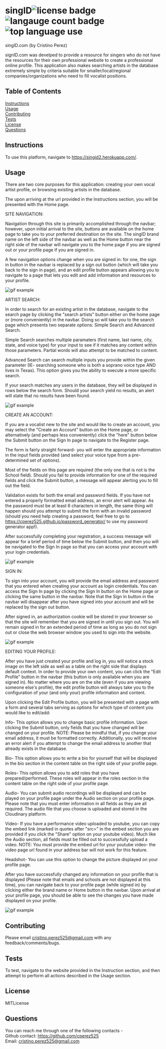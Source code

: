 # singID![license badge](https://img.shields.io/static/v1?label=license&message=MITLicense&color=red) ![langauge count badge](https://img.shields.io/github/languages/count/cperez525/artsing) ![top language use](https://img.shields.io/github/languages/top/cperez525/artsing)  
  singID.com (by Cristino Perez)
  
  signID.com was develped to provide a resource for singers who do not have the resources for their own professional website to create a professional online profile. This application also makes searching artists in the database extremely simple by criteria suitable for smaller/local/regional companies/organizations who need to fill vocalist positions.

  ## Table of Contents
  [Instructions](#instructions)  
  [Usage](#usage)  
  [Contributing](#contributing)  
  [Tests](#tests)  
  [License](#license)  
  [Questions](#questions)

  ## Instructions
  To use this platform, navigate to https://singid2.herokuapp.com/.

  ## Usage
  There are two core purposes for this application: creating your own vocal artist profile, or browsing existing artists in the database. 

  The upon arriving at the url provided in the Instructions section, you will be presented with the Home page.

  SITE NAVIGATION: 

  Navigation through this site is primarily accomplished through the navbar; however, upon initial arrival to the site, buttons are available on the home page to take you to your preferred destination on the site. The singID brand name on the left side of the navbar as well as the Home button near the right side of the navbar will navigate you to the home page if you are signed out or your profile page if you are signed in.

  A few navigation options change when you are signed in: for one, the sign in button in the navbar is replaced by a sign out button (which will take you back to the sign in page), and an edit profile button appears allowing you to navigate to a page that lets you edit and add information and resources to your profile.
  
  ![gif example](/images/site_navigation.gif)
   
  ARTIST SEARCH:

  In order to search for an existing artist in the database, navigate to the search page by clicking the "search artists" button either on the home page or (more conveniently) in the navbar. Doing so will take you to the search page which presents two separate options: Simple Search and Advanced Search.

  Simple Search searches multiple paramaters (first name, last name, city, state, and voice type) for your input to see if it matches any content within those parameters. Partial words will also attempt to be matched to content.

  Advanced Search can search multiple inputs you provide within the given parameter (IE- searching someone who is both a soprano voice type AND lives in Texas). This option gives you the ability to execute a more specific search.

  If your search matches any users in the database, they will be displayed in rows below the search form. Should your search yield no results, an alert will state that no results have been found.

  ![gif example](/images/artist_search.gif)

  CREATE AN ACCOUNT: 

  If you are a vocalist new to the site and would like to create an account, you may select the "Create an Account" button on the Home page, or alternatively (and perhaps less conveniently) click the "here" button below the Submit button on the Sign In page to navigate to the Register page.

  The form is fairly straight forward- you will enter the appropriate information in the input fields provided (and select your voice type from a pre-determined set of options). 

  Most of the fields on this page are required (the only one that is not is the School field). Should you fail to provide information for one of the required fields and click the Submit button, a message will appear alerting you to fill out the field.

  Validation exists for both the email and password fields. If you have not entered a properly formatted email address, an error alert will appear. As the password must be at least 6 characters in length, the same thing will happen should you attempt to submit the form with an invalid password (should you need help creating a password, feel free to go to https://cperez525.github.io/password_generator/ to use my password generator app!).

  After successfully completing your registration, a success message will appear for a brief period of time below the Submit button, and then you will be navigated to the Sign In page so that you can access your account with your login credentials.

  ![gif example](/images/register.gif)

  SIGN IN:

  To sign into your account, you will provide the email address and password that you entered when creating your account as login credentials. You can access the Sign In page by clicking the Sign In button on the Home page or clicking the same button in the navbar. Note that the Sign In button in the navbar will disappear after you have signed into your account and will be replaced by the sign out button.

  After signed in, an authorization cookie will be stored in your browser so that the site will remember that you are signed in until you sign out. You will remain signed in for an extended period of time as long as you do not sign out or close the web browser window you used to sign into the website.

  ![gif example](/images/sign_in_methods.gif)

  EDITING YOUR PROFILE:

  After you have just created your profile and log in, you will notice a stock image on the left side as well as a table on the right side that displays default context. In order to provide your own content, you can click the "Edit Profile" button in the navbar (this button is only available when you are signed in). No matter where you are on the site (even if you are viewing someone else's profile), the edit profile button will always take you to the configuration of your (and only your) profile information and content.

  Upon clicking the Edit Profile button, you will be presented with a page with a form and several tabs serving as options for which type of content you would like to edit/add:

  Info-  This option allows you to change basic profile information. Upon clicking the Submit button, only fields that you have changed will be changed on your profile. NOTE: Please be mindful that, if you change your email address, it must be formatted correctly. Additionally, you will receive an error alert if you attempt to change the email address to another that already exists in the database.

  Bio- This option allows you to write a bio for yourself that will be displayed in the bio section in the content table on the right side of your profile page. 

  Roles- This option allows you to add roles that you have prepared/performed. These roles will appear in the roles section in the content table on the right side of your profile page.

  Audio- You can submit audio recordings will be displayed and can be played on your profile page under the Audio section on your profile page. Please note that you must enter information in all fields as they are all required. The audio file that you choose is uploaded and stored in the Cloudinary platform.

  Video- If you have a performance video uploaded to youtube, you can copy the embed link (marked in quotes after "src=" in the embed section you are provided if you click the "Share" option on your youtube video). Much like the Audio section, all fields must be filled out to successfully upload a video. NOTE: You must provide the embed url for your youtube video- the video page url found in your address bar will not work for this feature.

  Headshot- You can use this option to change the picture displayed on your profile page. 

  After you have successfully changed any information on your profile that is displayed (Please note that emails and schools are not displayed at this time), you can navigate back to your profile page (while signed in) by clicking either the brand name or Home button in the navbar. Upon arrival at your profile page, you should be able to see the changes you have made displayed on your profile.

  ![gif example](/images/profile_edit.gif)



  ## Contributing
  Please email cristino.perez525@gmail.com with any feedback/comments/bugs.

  ## Tests
  To test, navigate to the website provided in the Instruction section, and then attempt to perform all actions described in the Usage section.

  ## License
  MITLicense

  ## Questions
  You can reach me through one of the following contacts -  
  Github contact: https://github.com/cperez525  
  Email: cristino.perez525@gmail.com
